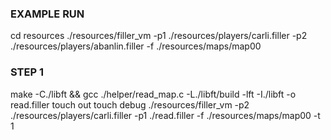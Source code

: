### EXAMPLE RUN
cd resources
./resources/filler_vm -p1 ./resources/players/carli.filler -p2 ./resources/players/abanlin.filler -f ./resources/maps/map00

### STEP 1
make -C./libft && gcc ./helper/read_map.c -L./libft/build -lft -I./libft -o read.filler
touch out
touch debug
./resources/filler_vm -p2 ./resources/players/carli.filler -p1 ./read.filler -f ./resources/maps/map00 -t 1